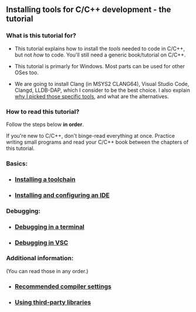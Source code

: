 ## Installing tools for C/C++ development - the tutorial

### What is this tutorial for?

* This tutorial explains how to install the *tools* needed to code in C/C++, but not *how* to code. You'll still need a generic book/tutorial on C/C++.

* This tutorial is primarly for Windows. Most parts can be used for other OSes too.

* We are going to install Clang (in MSYS2 CLANG64), Visual Studio Code, Clangd, LLDB-DAP, which I consider to be the best choice. I also explain [why I picked those specific tools](/why_philosophy.md), and what are the alternatives.

### How to read this tutorial?

Follow the steps below **in order**.

If you're new to C/C++, don't binge-read everything at once. Practice writing small programs and read your C/C++ book between the chapters of this tutorial.

### Basics:

* ### [Installing a toolchain](/installing_toolchain.md)

* ### [Installing and configuring an IDE](/installing_ide.md)

### Debugging:

* ### [Debugging in a terminal](/debugging_in_terminal.md)

* ### [Debugging in VSC](/configuring_vsc_debugger.md)

### Additional information:

(You can read those in any order.)

* ### [Recommended compiler settings](/recommended_compiler_flags.md)

* ### [Using third-party libraries](/using_libraries.md)
